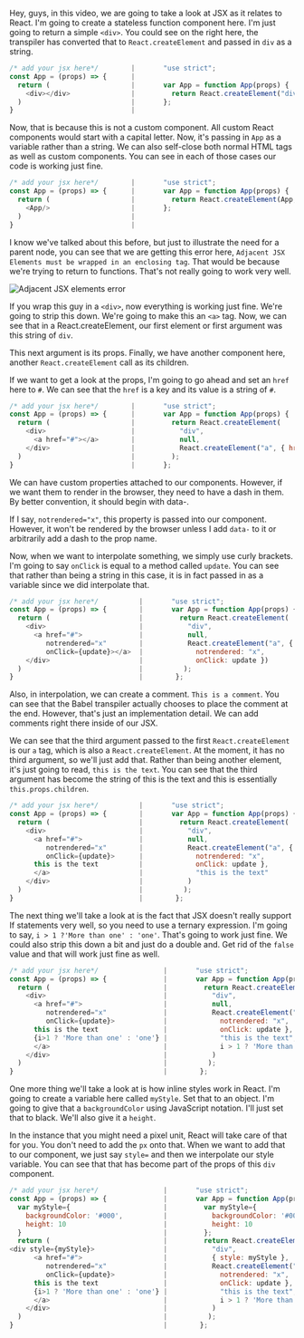Hey, guys, in this video, we are going to take a look at JSX as it relates to React. I'm going to create a stateless function component here. I'm just going to return a simple `<div>`. You could see on the right here, the transpiler has converted that to `React.createElement` and passed in `div` as a string.

``` javascript
/* add your jsx here*/        |       "use strict";
const App = (props) => {      |          
  return (                    |       var App = function App(props) {       
    <div></div>               |         return React.createElement("div", null);
  )                           |       };
}                             |  
```
Now, that is because this is not a custom component. All custom React components would start with a capital letter. Now, it's passing in `App` as a variable rather than a string. We can also self-close both normal HTML tags as well as custom components. You can see in each of those cases our code is working just fine.

``` javascript
/* add your jsx here*/        |       "use strict";
const App = (props) => {      |       var App = function App(props) {       
  return (                    |         return React.createElement(App, null);            
    <App/>                    |       };       
  )                           |       
}                             |  
```
I know we've talked about this before, but just to illustrate the need for a parent node, you can see that we are getting this error here, `Adjacent JSX Elements must be wrapped in an enclosing tag`. That would be because we're trying to return to functions. That's not really going to work very well.

![Adjacent JSX elements error](../images/jsx-deep-dive-adjacent-jsx-elements.png)

If you wrap this guy in a `<div>`, now everything is working just fine. We're going to strip this down. We're going to make this an `<a>` tag. Now, we can see that in a React.createElement, our first element or first argument was this string of `div`.

This next argument is its props. Finally, we have another component here, another `React.createElement` call as its children.

If we want to get a look at the props, I'm going to go ahead and set an `href` here to `#`. We can see that the `href` is a key and its value is a string of `#`. 

``` javascript
/* add your jsx here*/        |       "use strict";
const App = (props) => {      |       var App = function App(props) {       
  return (                    |         return React.createElement(
    <div>                     |           "div",
      <a href="#"></a>        |           null,
    </div>                    |           React.createElement("a", { href: "#"})       
  )                           |         );  
}                             |       }; 
```
We can have custom properties attached to our components. However, if we want them to render in the browser, they need to have a dash in them. By better convention, it should begin with data-.

If I say, `notrendered="x"`, this property is passed into our component. However, it won't be rendered by the browser unless I add `data-` to it or arbitrarily add a dash to the prop name.

Now, when we want to interpolate something, we simply use curly brackets. I'm going to say `onClick` is equal to a method called `update`. You can see that rather than being a string in this case, it is in fact passed in as a variable since we did interpolate that.

``` javascript
/* add your jsx here*/          |       "use strict";
const App = (props) => {        |       var App = function App(props) {
  return (                      |         return React.createElement(
    <div>                       |           "div",
      <a href="#">              |           null,
         notrendered="x"        |           React.createElement("a", { href: "#"
         onClick={update}></a>  |             notrendered: "x",
    </div>                      |             onClick: update })                 
  )                             |          );  
}                               |        };
```
Also, in interpolation, we can create a comment. `This is a comment`. You can see that the Babel transpiler actually chooses to place the comment at the end. However, that's just an implementation detail. We can add comments right there inside of our JSX.

We can see that the third argument passed to the first `React.createElement` is our `a` tag, which is also a `React.createElement`. At the moment, it has no third argument, so we'll just add that. Rather than being another element, it's just going to read, `this is the text`. You can see that the third argument has become the string of this is the text and this is essentially `this.props.children`.

``` javascript
/* add your jsx here*/          |       "use strict";
const App = (props) => {        |       var App = function App(props) {
  return (                      |         return React.createElement(
    <div>                       |           "div",
      <a href="#">              |           null,
         notrendered="x"        |           React.createElement("a", { href: "#"
         onClick={update}>      |             notrendered: "x",
      this is the text          |             onClick: update }, 
      </a>                      |             "this is the text"
    </div>                      |           )                            
  )                             |          );  
}                               |        };
```
The next thing we'll take a look at is the fact that JSX doesn't really support If statements very well, so you need to use a ternary expression. I'm going to say, `i > 1 ?'More than one' : 'one'`. That's going to work just fine. We could also strip this down a bit and just do a double and. Get rid of the `false` value and that will work just fine as well.

``` javascript
/* add your jsx here*/                |       "use strict";
const App = (props) => {              |       var App = function App(props) {
  return (                            |         return React.createElement(
    <div>                             |           "div",
      <a href="#">                    |           null,
         notrendered="x"              |           React.createElement("a", { href: "#"
         onClick={update}>            |             notrendered: "x",
      this is the text                |             onClick: update }, 
      {i>1 ? 'More than one' : 'one'} |             "this is the text",
      </a>                            |             i > 1 ? 'More than one' : 'one'
    </div>                            |           )                            
  )                                   |          );  
}                                     |        };
```
One more thing we'll take a look at is how inline styles work in React. I'm going to create a variable here called `myStyle`. Set that to an object. I'm going to give that a `backgroundColor` using JavaScript notation. I'll just set that to black. We'll also give it a `height`.

In the instance that you might need a pixel unit, React will take care of that for you. You don't need to add the `px` onto that. When we want to add that to our component, we just say `style=` and then we interpolate our style variable. You can see that that has become part of the props of this `div` component.

``` javascript
/* add your jsx here*/                |       "use strict";
const App = (props) => {              |       var App = function App(props) {
  var myStyle={                       |         var myStyle={
    backgroundColor: '#000',          |           backgroundColor: '#000',
    height: 10                        |           height: 10
  }                                   |         };
  return (                            |         return React.createElement(
<div style={myStyle}>                 |           "div",
      <a href="#">                    |           { style: myStyle },
         notrendered="x"              |           React.createElement("a", { href: "#"
         onClick={update}>            |             notrendered: "x",
      this is the text                |             onClick: update }, 
      {i>1 ? 'More than one' : 'one'} |             "this is the text",
      </a>                            |             i > 1 ? 'More than one' : 'one'
    </div>                            |           )                            
  )                                   |          );  
}                                     |        };
```